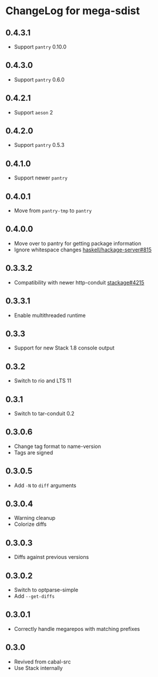 # ChangeLog for mega-sdist

## 0.4.3.1

* Support `pantry` 0.10.0

## 0.4.3.0

* Support `pantry` 0.6.0

## 0.4.2.1

* Support `aeson` 2

## 0.4.2.0

* Support `pantry` 0.5.3

## 0.4.1.0

* Support newer `pantry`

## 0.4.0.1

* Move from `pantry-tmp` to `pantry`

## 0.4.0.0

* Move over to pantry for getting package information
* Ignore whitespace changes [haskell/hackage-server#815](https://github.com/haskell/hackage-server/issues/815)

## 0.3.3.2

* Compatibility with newer http-conduit [stackage#4215](https://github.com/commercialhaskell/stackage/issues/4215)

## 0.3.3.1

* Enable multithreaded runtime

## 0.3.3

* Support for new Stack 1.8 console output

## 0.3.2

* Switch to rio and LTS 11

## 0.3.1

* Switch to tar-conduit 0.2

## 0.3.0.6

* Change tag format to name-version
* Tags are signed

## 0.3.0.5

* Add `-N` to `diff` arguments

## 0.3.0.4

* Warning cleanup
* Colorize diffs

## 0.3.0.3

* Diffs against previous versions

## 0.3.0.2

* Switch to optparse-simple
* Add `--get-diffs`

## 0.3.0.1

* Correctly handle megarepos with matching prefixes

## 0.3.0

* Revived from cabal-src
* Use Stack internally
